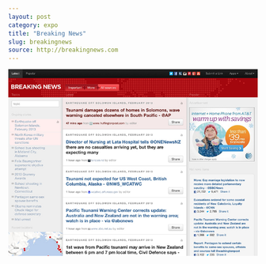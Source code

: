 ```yaml
---
layout: post
category: expo
title: "Breaking News"
slug: breakingnews
source: http://breakingnews.com
---
```


<img src="/screenshots/breakingnews.jpg">
